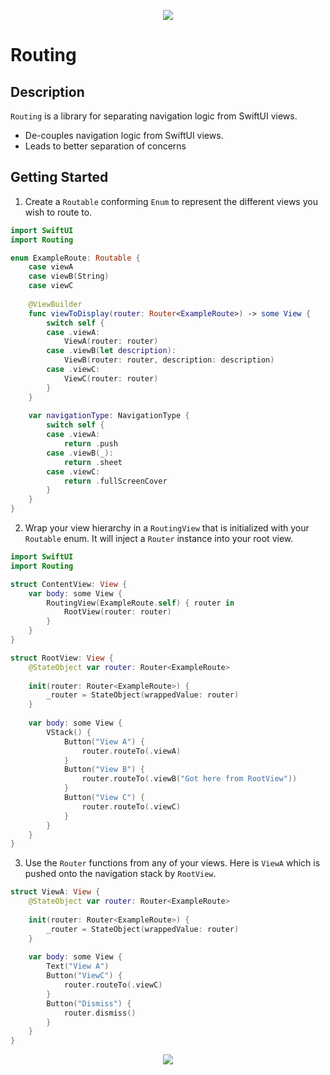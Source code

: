 <p align="center">
  <img src = "https://github.com/obvios/Routing/blob/main/Assets/RoutingIcon.png">
</p>

# Routing

## Description
`Routing` is a library for separating navigation logic from SwiftUI views.

- De-couples navigation logic from SwiftUI views.
- Leads to better separation of concerns

## Getting Started
1. Create a `Routable` conforming `Enum` to represent the different views you wish to route to.
```swift
import SwiftUI
import Routing

enum ExampleRoute: Routable {
    case viewA
    case viewB(String)
    case viewC
    
    @ViewBuilder
    func viewToDisplay(router: Router<ExampleRoute>) -> some View {
        switch self {
        case .viewA:
            ViewA(router: router)
        case .viewB(let description):
            ViewB(router: router, description: description)
        case .viewC:
            ViewC(router: router)
        }
    }
    
    var navigationType: NavigationType {
        switch self {
        case .viewA:
            return .push
        case .viewB(_):
            return .sheet
        case .viewC:
            return .fullScreenCover
        }
    }
}
```

2. Wrap your view hierarchy in a `RoutingView` that is initialized with your `Routable` enum. It will inject a `Router` instance into your root view.
```swift
import SwiftUI
import Routing

struct ContentView: View {
    var body: some View {
        RoutingView(ExampleRoute.self) { router in
            RootView(router: router)
        }
    }
}

struct RootView: View {
    @StateObject var router: Router<ExampleRoute>
    
    init(router: Router<ExampleRoute>) {
        _router = StateObject(wrappedValue: router)
    }
    
    var body: some View {
        VStack() {
            Button("View A") {
                router.routeTo(.viewA)
            }
            Button("View B") {
                router.routeTo(.viewB("Got here from RootView"))
            }
            Button("View C") {
                router.routeTo(.viewC)
            }
        }
    }
}
```

3. Use the `Router` functions from any of your views. Here is `ViewA` which is pushed onto the navigation stack by `RootView`.
```swift
struct ViewA: View {
    @StateObject var router: Router<ExampleRoute>
    
    init(router: Router<ExampleRoute>) {
        _router = StateObject(wrappedValue: router)
    }
    
    var body: some View {
        Text("View A")
        Button("ViewC") {
            router.routeTo(.viewC)
        }
        Button("Dismiss") {
            router.dismiss()
        }
    }
}
```
<p align="center">
  <img src = "https://github.com/obvios/Routing/blob/main/Assets/RoutingDemo.gif">
</p>
